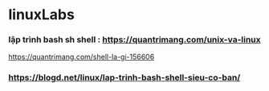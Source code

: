 # linuxLabs
### lập trình bash sh shell : https://quantrimang.com/unix-va-linux
https://quantrimang.com/shell-la-gi-156606

### https://blogd.net/linux/lap-trinh-bash-shell-sieu-co-ban/ 

